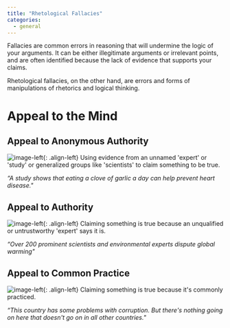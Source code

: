 ```yaml
---
title: "Rhetological Fallacies"
categories:
  - general
---
```


Fallacies are common errors in reasoning that will undermine the logic of your arguments. It can be either illegitimate arguments or irrelevant points, and are often identified because the lack of evidence that supports your claims.

Rhetological fallacies, on the other hand, are errors and forms of manipulations of rhetorics and logical thinking.

# Appeal to the Mind #

## **Appeal to Anonymous Authority** ##

![image-left](http://i.imgur.com/MK8z6lS.png){: .align-left}
Using evidence from an unnamed 'expert' or 'study' or generalized groups like 'scientists' to claim something to be true.

*“A study shows that eating a clove of garlic a day can help prevent heart disease."*

## **Appeal to Authority** ##

![image-left](http://i.imgur.com/H2ggwtn.png){: .align-left}
Claiming something is true because an unqualified or untrustworthy 'expert' says it is.

*“Over 200 prominent scientists and environmental experts dispute global warming"*

## **Appeal to Common Practice** ##

![image-left](http://i.imgur.com/M3Bhj2p.png){: .align-left}
Claiming something is true because it's commonly practiced.

*“This country has some problems with corruption. But there's nothing going on here that doesn't go on in all other countries."*
